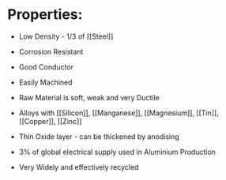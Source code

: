 # Properties:
 - Low Density - 1/3 of [[Steel]]
 - Corrosion Resistant
 - Good Conductor
 - Easily Machined
 - Raw Material is soft, weak and very Ductile
 
 - Alloys with [[Silicon]], [[Manganese]], [[Magnesium]], [[Tin]], [[Copper]], [[Zinc]]
 - Thin Oxide layer - can be thickened by anodising
 - 3% of global electrical supply used in Aluminium Production
 - Very Widely and effectively recycled